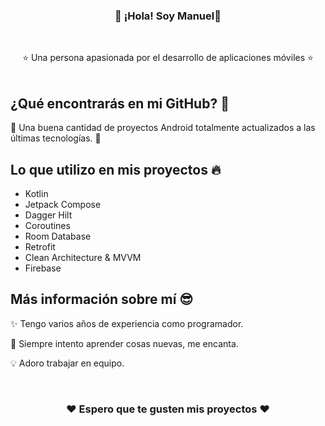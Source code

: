 <h3 align="center">👋 ¡Hola! Soy Manuel👋</h3>
<br />
<div align="center">
  <p align="center">
    ⭐ Una persona apasionada por el desarrollo de aplicaciones móviles ⭐
    <br />
    <br />
  </p>
</div>


## ¿Qué encontrarás en mi GitHub? 👀

📱 Una buena cantidad de proyectos Android totalmente actualizados a las últimas tecnologías. 📱


## Lo que utilizo en mis proyectos 🔥

* Kotlin
* Jetpack Compose
* Dagger Hilt
* Coroutines
* Room Database
* Retrofit
* Clean Architecture & MVVM
* Firebase

## Más información sobre mí 😎
  <p>
    ✨ Tengo varios años de experiencia como programador.
    <br />
  </p>
  <p>
    💁 Siempre intento aprender cosas nuevas, me encanta.
    <br />
  </p>
  <p>
    💡 Adoro trabajar en equipo.
    <br />
  </p>
  <br />
  
<h3 align="center">❤️ Espero que te gusten mis proyectos ❤️</h3>

<!--
**ManuelGTDev/ManuelGTDev** is a ✨ _special_ ✨ repository because its `README.md` (this file) appears on your GitHub profile.

Here are some ideas to get you started:

- 🔭 I’m currently working on ...
- 🌱 I’m currently learning ...
- 👯 I’m looking to collaborate on ...
- 🤔 I’m looking for help with ...
- 💬 Ask me about ...
- 📫 How to reach me: ...
- 😄 Pronouns: ...
- ⚡ Fun fact: ...
-->
